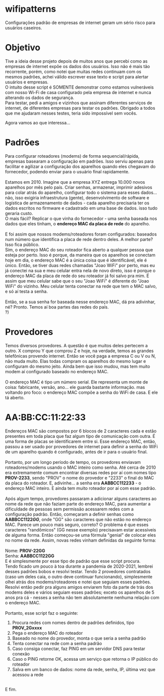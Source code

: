 # wifipatterns
Configurações padrão de empresas de internet geram um sério risco para usuários caseiros.


# Objetivo
Tive a ideia desse projeto depois de muitos anos que percebi como as empresas de internet expõe os dados dos usuários. Isso não é mais tão recorrente, porém, como notei que muitas redes continuam com os mesmos padrões, achei válido escrever esse texto e script para alertar usuários e empresas.<br>
O intuito desse script é SOMENTE demonstrar como estamos vulneráveis com nosso Wi-Fi de casa configurado pela empresa de internet e nunca alterando os dados de segurança.<br>
Para testar, pedi a amigos e vizinhos que assinam diferentes serviços de internet, de diferentes empresas para testar os padrões. Obrigado a todos que me ajudaram nesses testes, teria sido impossível sem vocês.

Agora vamos ao que interessa...

# Padrões
Para configurar roteadores (modems) de forma sequencial/rápida, empresas basearam a configuração em padrões. Isso serviu apenas para facilitar e agilizar a configuração dos aparelhos quando eles chegavam do fornecedor, podendo enviar para o usuário final rapidamente.<br>
<br>
Estamos em 2010. Imagine que a empresa XYZ entrega 10.000 novos aparelhos por mês pelo país. Criar senhas, armazenar, imprimir adesivos para colar atrás do aparelho, configurar todo o sistema para esses dados... não, isso exigiria infraestrutura (gente), desenvolvimento de software e logística de armazenamento de dados - cada aparelho precisaria ter os dados escritos no firmware e cadastrado em uma base de dados. isso tudo geraria custo.<br>
O mais fácil? Replicar o que vinha do fornecedor - uma senha baseada nos dados que eles tinham, o <b>endereço MAC da placa de rede</b> do aparelho.<br>
<br>
E foi assim que nossos modems/roteadores foram configurados: baseados num número que identifica a placa de rede dentro deles. A melhor parte? Isso fica público.<br>
Sim, o endereço MAC do seu roteador fica aberto a qualquer pessoa que esteja por perto. Isso é porque, da maneira que os aparelhos se conectam hoje em dia, o endereço MAC é a única coisa que é identificável, ele é único. Então, se tiver duas redes chamadas "Joao WiFi" por perto, mas eu já conectei na sua e meu celular entra nela de novo direto, isso é porque o endereço MAC da placa de rede do seu roteador já foi salvo pra mim. É assim que meu celular sabe que o seu "Joao WiFi" é diferente do "Joao WiFi" do vizinho. Meu celular tenta conectar na rede que tem o MAC salvo, e só aí testa a senha.<br>
<br>
Então, se a sua senha for baseada nesse endereço MAC, dá pra adivinhar, né? Pronto. Temos aí boa partes das redes do país.<br>
?)

# Provedores
Temos diversos provedores. A questão é que muitos deles pertecem a outro. X comprou Y que comprou Z e hoje, na verdade, temos as grandes telefônicas provendo internet. Então se você paga a empresa C ou V ou N, não muda muito. Elas todas compram os aparelhos do mesmo lugar e configuram do mesmo jeito. Ainda bem que isso mudou, mas tem muito modem aí configurado baseado no endereço MAC.<br>
<br>
O endereço MAC é tipo um número serial. Ele representa um monte de coisa: fabricante, versão, ano... ele guarda bastante informação. mas voltando pro foco: o endereço MAC compõe a senha do WiFi de casa. E ele tá aberto.<br>

# AA:BB:CC:11:22:33
Endereços MAC são compostos por 6 blocos de 2 caracteres cada e estão presentes em toda placa que faz algum tipo de comunicação com outra. É uma forma de placas se identificarem entre si. Esse endereço MAC, então, passou a ser usado por provedores de internet para definir a senha do WiFi de um aparelho quando é configurado, antes de ir para o usuário final.<br>
<br>
Portanto, por um longo período de tempo, os provedores enviavam roteadores/modems usando o MAC inteiro como senha. Até cerca de 2010 era extremamente comum encontrar diversas redes por aí com nomes tipo <b>PROV-2233</b>, sendo "PROV" o nome do provedor e "2233" o final do MAC da placa do roteador. E, adivinhe... a senha era <b>AABBCC112233</b> - o endereço MAC inteiro. E ainda tem muito roteador por aí com esse padrão.<br>
<br>
Após algum tempo, provedores passaram a adicionar alguns caracteres ao nome da rede que não faziam parte do endereço MAC, para aumentar a dificuldade de pessoas sem permissão acessarem redes com a configuração padrão. Então, começaram a definir senhas como <b>AABBCC1122<i>GG</i></b>, onde "GG" são caracteres que não estão no endereço MAC. Parece um pouco mais seguro, correto? O problema é que esses caracteres "randômicos" (GG nesse exemplo) precisavam estar acessíveis de alguma forma. Então começou-se uma fórmula "genial" de colocar eles no nome da rede. Assim, novas redes vinham definidas da seguinte forma:<br>
<br>
Nome: <b>PROV-22GG</b><br>
Senha: <b>AABBCC1122GG</b>
<br>
E é simplesmente por esse tipo de padrão que esse script procura.<br>
Tendo ficado um pouco à toa durante a pandemia de 2020-2021, lembrei desses padrões bobos e resolvi testar. Tendo 2 provedores contratados (caso um deles caia, o outro deve continuar funcionando), simplesmente olhei atrás dos modems/roteadores e notei que seguiam esses padrões.<br>
Resolvi então pedir pra alguns amigos enviarem foto da parte de trás dos modems deles e vários seguiam esses padrões; exceto os aparelhos de 5 anos pra cá - nesses a senha não tem absolutamente nenhuma relação com o endereço MAC.<br>
<br>
Portanto, esse script faz o seguinte:<br>
1. Procura redes com nomes dentro de padrões definidos, tipo <b>PROV_2Gxxxx</b><br>
2. Pega o endereço MAC do roteador<br>
3. Baseado no nome do provedor, monta o que seria a senha padrão<br>
4. Tenta conectar na rede com a senha padrão<br>
5. Caso consiga conectar, faz PING em um servidor DNS para testar conexão<br>
6. Caso o PING retorne OK, acessa um serviço que retorna o IP público do roteador<br>
7. Salva em um banco de dados: nome da rede, senha, IP, última vez que acessou a rede<br>
<br>
E fim.
